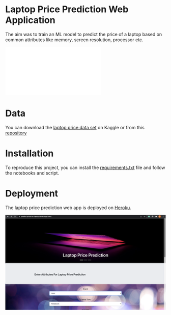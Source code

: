 # **Laptop Price Prediction Web Application**

The aim was to train an ML model to predict the price of a laptop based on common attributes like memory, screen resolution, processor etc.

![](laptop_price_prediction_design.pdf)
# **Data**

You can download the [laptop price data set](https://www.kaggle.com/muhammetvarl/laptop-price) on Kaggle or from this [repository](https://github.com/FedoAIworld/Laptop-Price-Prediction-Web-App/blob/main/laptop_price.csv)

# **Installation**

To reproduce this project, you can install the [requirements.txt](https://github.com/FedoAIworld/Laptop-Price-Prediction-Web-App/blob/main/requirements.txt) file and follow the notebooks and script.

# **Deployment**

The laptop price prediction web app is deployed on [Heroku](https://predict-price-for-laptop.herokuapp.com/).

[![](home_view.png)](https://predict-price-for-laptop.herokuapp.com/)
